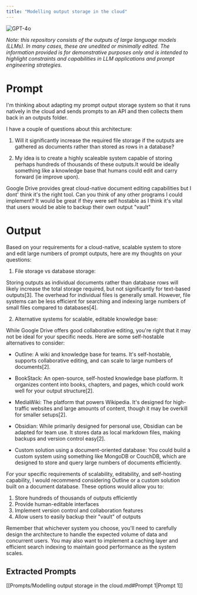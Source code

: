 ```yaml
---
title: "Modelling output storage in the cloud"
---
```

![GPT-4o](https://img.shields.io/badge/GPT--4o-3333FF?style=for-the-badge&logo=openai&logoColor=white)



*Note: this repository consists of the outputs of large language models (LLMs). In many cases, these are unedited or minimally edited. The information provided is for demonstrative purposes only and is intended to highlight constraints and capabilities in LLM applications and prompt engineering strategies.*


# Prompt

I'm thinking about adapting my prompt output storage system so that it runs natively in the cloud and sends prompts to an API and then collects them back in an outputs folder. 

I have a couple of questions about this architecture:

1) Will it significantly increase the required file storage if the outputs are gathered as documents rather than stored as rows in a database?

2) My idea is to create a highly scaleable system capable of storing perhaps hundreds of thousands of these outputs.It would be ideally something like a knowledge base that humans could edit and carry forward (ie improve upon).

Google Drive provides great cloud-native document editing capabilities but I dont' think it's the right tool. Can you think of any other programs I could implement? It would be great if they were self hostable as I think it's vital that users would be able to backup their own output "vault"

# Output

Based on your requirements for a cloud-native, scalable system to store and edit large numbers of prompt outputs, here are my thoughts on your questions:

1. File storage vs database storage:

Storing outputs as individual documents rather than database rows will likely increase the total storage required, but not significantly for text-based outputs[3]. The overhead for individual files is generally small. However, file systems can be less efficient for searching and indexing large numbers of small files compared to databases[4].

2. Alternative systems for scalable, editable knowledge base:

While Google Drive offers good collaborative editing, you're right that it may not be ideal for your specific needs. Here are some self-hostable alternatives to consider:

- Outline: A wiki and knowledge base for teams. It's self-hostable, supports collaborative editing, and can scale to large numbers of documents[2].

- BookStack: An open-source, self-hosted knowledge base platform. It organizes content into books, chapters, and pages, which could work well for your output structure[2].

- MediaWiki: The platform that powers Wikipedia. It's designed for high-traffic websites and large amounts of content, though it may be overkill for smaller setups[2].

- Obsidian: While primarily designed for personal use, Obsidian can be adapted for team use. It stores data as local markdown files, making backups and version control easy[2].

- Custom solution using a document-oriented database: You could build a custom system using something like MongoDB or CouchDB, which are designed to store and query large numbers of documents efficiently.

For your specific requirements of scalability, editability, and self-hosting capability, I would recommend considering Outline or a custom solution built on a document database. These options would allow you to:

1. Store hundreds of thousands of outputs efficiently
2. Provide human-editable interfaces
3. Implement version control and collaboration features
4. Allow users to easily backup their "vault" of outputs

Remember that whichever system you choose, you'll need to carefully design the architecture to handle the expected volume of data and concurrent users. You may also want to implement a caching layer and efficient search indexing to maintain good performance as the system scales.






## Extracted Prompts
[[Prompts/Modelling output storage in the cloud.md#Prompt 1|Prompt 1]]
